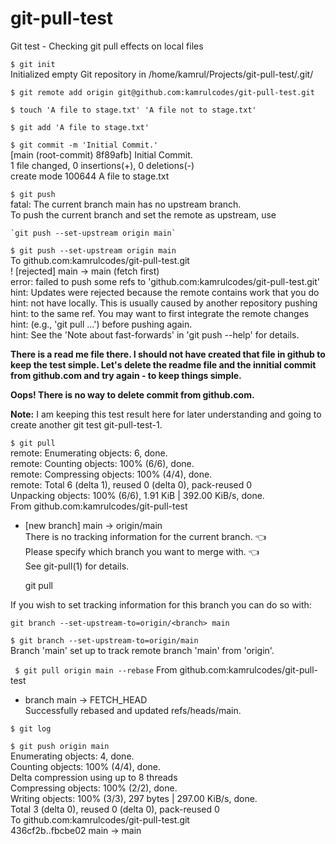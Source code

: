 # git-pull-test
Git test - Checking git pull effects on local files  

`$ git init`  
Initialized empty Git repository in /home/kamrul/Projects/git-pull-test/.git/  

`$ git remote add origin git@github.com:kamrulcodes/git-pull-test.git`  

`$ touch 'A file to stage.txt' 'A file not to stage.txt'`  

`$ git add 'A file to stage.txt'`  

`$ git commit -m 'Initial Commit.'`  
[main (root-commit) 8f89afb] Initial Commit.  
 1 file changed, 0 insertions(+), 0 deletions(-)  
 create mode 100644 A file to stage.txt  

`$ git push`  
fatal: The current branch main has no upstream branch.  
To push the current branch and set the remote as upstream, use  

    `git push --set-upstream origin main`  

`$ git push --set-upstream origin main`  
To github.com:kamrulcodes/git-pull-test.git  
 ! [rejected]        main -> main (fetch first)  
error: failed to push some refs to 'github.com:kamrulcodes/git-pull-test.git'  
hint: Updates were rejected because the remote contains work that you do  
hint: not have locally. This is usually caused by another repository pushing  
hint: to the same ref. You may want to first integrate the remote changes  
hint: (e.g., 'git pull ...') before pushing again.  
hint: See the 'Note about fast-forwards' in 'git push --help' for details.  

**There is a read me file there. I should not have created that file in github to keep the test simple. Let's delete the readme file and the innitial commit from github.com and try again - to keep things simple.**

**Oops! There is no way to delete commit from github.com.**

**Note:** I am keeping this test result here for later understanding and going to create another git test git-pull-test-1.  

`$ git pull`  
remote: Enumerating objects: 6, done.  
remote: Counting objects: 100% (6/6), done.  
remote: Compressing objects: 100% (4/4), done.  
remote: Total 6 (delta 1), reused 0 (delta 0), pack-reused 0  
Unpacking objects: 100% (6/6), 1.91 KiB | 392.00 KiB/s, done.  
From github.com:kamrulcodes/git-pull-test  
 * [new branch]      main       -> origin/main  
There is no tracking information for the current branch. 👈️  
Please specify which branch you want to merge with. 👈️  
See git-pull(1) for details.  

    git pull <remote> <branch>  

If you wish to set tracking information for this branch you can do so with:  

    git branch --set-upstream-to=origin/<branch> main  

`$ git branch --set-upstream-to=origin/main`  
Branch 'main' set up to track remote branch 'main' from 'origin'.  


` $ git pull origin main --rebase`
From github.com:kamrulcodes/git-pull-test  
 * branch            main       -> FETCH_HEAD  
Successfully rebased and updated refs/heads/main.  

`$ git log`

`$ git push origin main`  
Enumerating objects: 4, done.  
Counting objects: 100% (4/4), done.  
Delta compression using up to 8 threads  
Compressing objects: 100% (2/2), done.  
Writing objects: 100% (3/3), 297 bytes | 297.00 KiB/s, done.  
Total 3 (delta 0), reused 0 (delta 0), pack-reused 0  
To github.com:kamrulcodes/git-pull-test.git  
   436cf2b..fbcbe02  main -> main  


